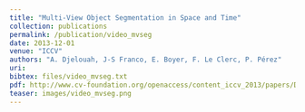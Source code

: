 ```yaml
---
title: "Multi-View Object Segmentation in Space and Time"
collection: publications
permalink: /publication/video_mvseg
date: 2013-12-01
venue: "ICCV"
authors: "A. Djelouah, J-S Franco, E. Boyer, F. Le Clerc, P. Pérez"
uri: 
bibtex: files/video_mvseg.txt
pdf: http://www.cv-foundation.org/openaccess/content_iccv_2013/papers/Djelouah_Multi-view_Object_Segmentation_2013_ICCV_paper.pdf
teaser: images/video_mvseg.png
---
```

